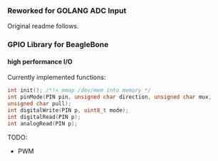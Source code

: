 ### Reworked for GOLANG ADC Input

Original readme follows.

### GPIO Library for BeagleBone

#### high performance I/O 

Currently implemented functions:

```c
int init(); /*!< mmap /dev/mem into memory */
int pinMode(PIN pin, unsigned char direction, unsigned char mux,
unsigned char pull);
int digitalWrite(PIN p, uint8_t mode);
int digitalRead(PIN p);
int analogRead(PIN p);
```

TODO:
  - PWM
